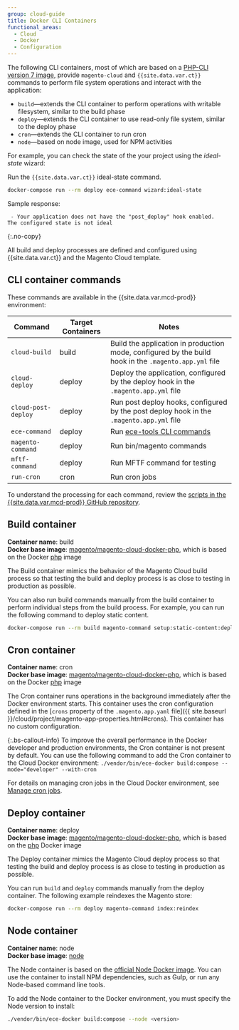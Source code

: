 ```yaml
---
group: cloud-guide
title: Docker CLI Containers
functional_areas:
  - Cloud
  - Docker
  - Configuration
---
```


The following CLI containers, most of which are based on a [PHP-CLI version 7 image], provide `magento-cloud` and `{{site.data.var.ct}}` commands to perform file system operations and interact with the application:

-  `build`—extends the CLI container to perform operations with writable filesystem, similar to the build phase
-  `deploy`—extends the CLI container to use read-only file system, similar to the deploy phase
-  `cron`—extends the CLI container to run cron
-  `node`—based on node image, used for NPM activities

For example, you can check the state of the your project using the _ideal-state_ wizard:

Run the `{{site.data.var.ct}}` ideal-state command.

```bash
docker-compose run --rm deploy ece-command wizard:ideal-state
```

Sample response:

```terminal
 - Your application does not have the "post_deploy" hook enabled.
The configured state is not ideal
```
{:.no-copy}

All build and deploy processes are defined and configured using {{site.data.var.ct}} and the Magento Cloud template.

## CLI container commands

These commands are available in the {{site.data.var.mcd-prod}} environment:

| Command    | Target Containers   |  Notes
| ------------- |  ------------------ |------------------
| `cloud-build` | build | Build the application in production mode, configured by the build hook in the `.magento.app.yml` file
| `cloud-deploy` | deploy | Deploy the application, configured by the deploy hook in the `.magento.app.yml` file
| `cloud-post-deploy` | deploy | Run post deploy hooks, configured by the post deploy hook in the `.magento.app.yml` file
| `ece-command` | deploy | Run [ece-tools CLI commands]
| `magento-command` | deploy | Run bin/magento commands
| `mftf-command` | deploy | Run MFTF command for testing
| `run-cron` | cron | Run cron jobs

To understand the processing for each command, review the [scripts in the {{site.data.var.mcd-prod}} GitHub repository][scripts].

## Build container

**Container name**: build<br/>
**Docker base image**: [magento/magento-cloud-docker-php], which is based on the Docker [php] image<br/>

The Build container mimics the behavior of the Magento Cloud build process so that testing the build and deploy process is as close to testing in production as possible.

You can also run build commands manually from the build container to perform individual steps from the build process. For example, you can run the following command to deploy static content.

```bash
docker-compose run --rm build magento-command setup:static-content:deploy
```

## Cron container

**Container name**: cron<br/>
**Docker base image**: [magento/magento-cloud-docker-php], which is based on the Docker [php] image<br/>

The Cron container runs operations in the background immediately after the Docker environment starts. This container uses the cron configuration defined in the [`crons` property of the `.magento.app.yaml` file]({{ site.baseurl }}/cloud/project/magento-app-properties.html#crons). This container has no custom configuration.

{:.bs-callout-info}
To improve the overall performance in the Docker developer and production environments, the Cron container is not present by default. You can use the following command to add the Cron container to the Cloud Docker environment: `./vendor/bin/ece-docker build:compose --mode="developer" --with-cron`

For details on managing cron jobs in the Cloud Docker environment, see [Manage cron jobs].

## Deploy container

**Container name**: deploy<br/>
**Docker base image**: [magento/magento-cloud-docker-php], which is based on the [php] Docker image<br/>

The Deploy container mimics the Magento Cloud deploy process so that testing the build and deploy process is as close to testing in production as possible.

You can run `build` and `deploy` commands manually from the deploy container. The following example reindexes the Magento store:

```bash
docker-compose run --rm deploy magento-command index:reindex
```

## Node container

**Container name**: node<br/>
**Docker base image**: [node]<br/>

The Node container is based on the [official Node Docker image][node]. You can use the container to install NPM dependencies, such as Gulp, or run any Node-based command line tools.

To add the Node container to the Docker environment, you must specify the Node version to install:

```bash
./vendor/bin/ece-docker build:compose --node <version>
```

[PHP-CLI version 7 image]: https://hub.docker.com/r/magento/magento-cloud-docker-php
[magento/magento-cloud-docker-php]: https://hub.docker.com/r/magento/magento-cloud-docker-php
[scripts]: https://github.com/magento/magento-cloud-docker/tree/develop/images/php/cli/bin
[Cloud Docker scripts]: https://github.com/magento/magento-cloud-docker/tree/develop/images/php/cli/bin
[magento/magento-cloud-docker-php]: https://hub.docker.com/r/magento/magento-cloud-docker-php
[php]: https://hub.docker.com/_/php
[node]: https://hub.docker.com/_/node
[Manage cron jobs]: {{site.baseurl}}/cloud/docker/docker-manage-cron-jobs.html
[ece-tools CLI commands]: {{site.baseurl}}/cloud/reference/ece-tools-reference.html
